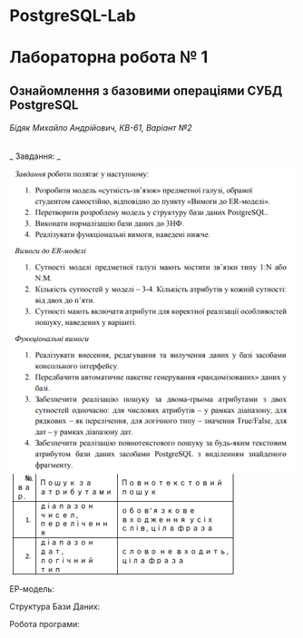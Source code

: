 # PostgreSQL-Lab
# Лабораторна робота № 1
## Ознайомлення з базовими операціями СУБД PostgreSQL
###### Бідяк Михайло Андрійович, КВ-61, Варіант №2

_ Завдання: _


![](/images/Screenshot_1.png)
![](/images/Screenshot_2.png)

ЕР-модель:

Структура Бази Даних:

Робота програми:
